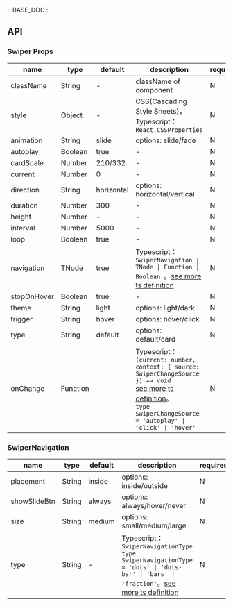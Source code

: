 :: BASE_DOC ::

## API
### Swiper Props

name | type | default | description | required
-- | -- | -- | -- | --
className | String | - | className of component | N
style | Object | - | CSS(Cascading Style Sheets)，Typescript：`React.CSSProperties` | N
animation | String | slide | options: slide/fade | N
autoplay | Boolean | true | \- | N
cardScale | Number | 210/332 | \- | N
current | Number | 0 | \- | N
direction | String | horizontal | options: horizontal/vertical | N
duration | Number | 300 | \- | N
height | Number | - | \- | N
interval | Number | 5000 | \- | N
loop | Boolean | true | \- | N
navigation | TNode | true | Typescript：`SwiperNavigation \| TNode \| Function \| Boolean `。[see more ts definition](https://github.com/Tencent/tdesign-react/blob/develop/packages/components/common.ts) | N
stopOnHover | Boolean | true | \- | N
theme | String | light | options: light/dark | N
trigger | String | hover | options: hover/click | N
type | String | default | options: default/card | N
onChange | Function |  | Typescript：`(current: number, context: { source: SwiperChangeSource }) => void`<br/>[see more ts definition](https://github.com/Tencent/tdesign-react/blob/develop/packages/components/swiper/type.ts)。<br/>`type SwiperChangeSource = 'autoplay' \| 'click' \| 'hover'`<br/> | N

### SwiperNavigation

name | type | default | description | required
-- | -- | -- | -- | --
placement | String | inside | options: inside/outside | N
showSlideBtn | String | always | options: always/hover/never | N
size | String | medium | options: small/medium/large | N
type | String | - | Typescript：`SwiperNavigationType` `type SwiperNavigationType = 'dots' \| 'dots-bar' \| 'bars' \| 'fraction'`。[see more ts definition](https://github.com/Tencent/tdesign-react/blob/develop/packages/components/swiper/type.ts) | N
